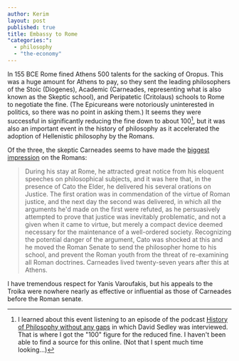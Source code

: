 ```yaml
---
author: Kerim
layout: post
published: true
title: Embassy to Rome
"categories:": 
  - philosophy
  - "the-economy"
---
```




In 155 BCE Rome fined Athens 500 talents for the sacking of Oropus. This was a huge amount for Athens to pay, so they sent the leading philosophers of the Stoic (Diogenes), Academic (Carneades, representing what is also known as the Skeptic school), and Peripatetic (Critolaus) schools to Rome to negotiate the fine. (The Epicureans were notoriously uninterested in politics, so there was no point in asking them.) It seems they were successful in significantly reducing the fine down to about 100[^1], but it was also an important event in the history of philosophy as it accelerated the adoption of Hellenistic philosophy by the Romans.

Of the three, the skeptic Carneades seems to have made the [biggest impression](https://en.wikipedia.org/wiki/Carneades) on the Romans:

> During his stay at Rome, he attracted great notice from his eloquent speeches on philosophical subjects, and it was here that, in the presence of Cato the Elder, he delivered his several orations on Justice. The first oration was in commendation of the virtue of Roman justice, and the next day the second was delivered, in which all the arguments he'd made on the first were refuted, as he persuasively attempted to prove that justice was inevitably problematic, and not a given when it came to virtue, but merely a compact device deemed necessary for the maintenance of a well-ordered society. Recognizing the potential danger of the argument, Cato was shocked at this and he moved the Roman Senate to send the philosopher home to his school, and prevent the Roman youth from the threat of re-examining all Roman doctrines. Carneades lived twenty-seven years after this at Athens.

I have tremendous respect for Yanis Varoufakis, but his appeals to the Troika were nowhere nearly as effective or influential as those of Carneades before the Roman senate. 

[^1]: I learned about this event listening to an episode of the podcast [History of Philosophy without any gaps](http://www.historyofphilosophy.net/stoics-sedley) in which David Sedley was interviewed. That is where I got the "100" figure for the reduced fine. I haven't been able to find a source for this online. (Not that I spent much time looking...)
